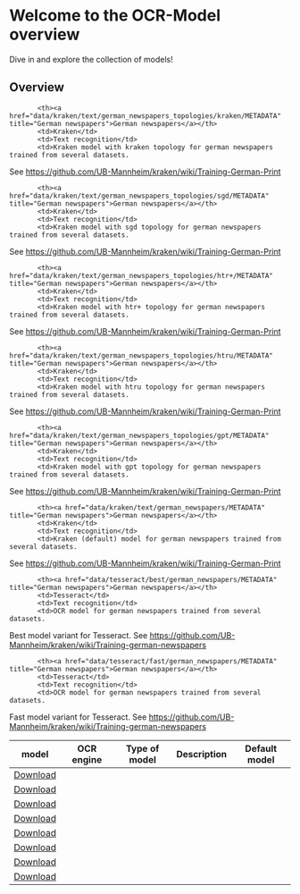 <link rel="stylesheet" href="table_hide.css"/>
<div>
   <h1 id="title">Welcome to the OCR-Model overview</h1>
   <p id="paragraph"> Dive in and explore the collection of models!</p>
   <h2>Overview</h2>
     <table id="table_id">
       <thead>
          <tr>
             <th style="position: sticky !important; left: 0 !important;">model</th>
             <th>OCR engine</th>
             <th>Type of model</th>
             <th>Description</th>
             <th>Default model</th>
         </tr>
       </thead>
       <tbody>
         <tr>
             
           <th><a href="data/kraken/text/german_newspapers_topologies/kraken/METADATA" title="German newspapers">German newspapers</a></th>
           <td>Kraken</td>
           <td>Text recognition</td>
           <td>Kraken model with kraken topology for german newspapers trained from several datasets.
See https://github.com/UB-Mannheim/kraken/wiki/Training-German-Print</td>
           <td><a href="https://github.com/JKamlah/german-newspapers-ocr-model/tree/main/data/kraken/text/german_newspapers/german_newspapers_kraken.mlmodel" download>Download</a></td>
         </tr>         <tr>
             
           <th><a href="data/kraken/text/german_newspapers_topologies/sgd/METADATA" title="German newspapers">German newspapers</a></th>
           <td>Kraken</td>
           <td>Text recognition</td>
           <td>Kraken model with sgd topology for german newspapers trained from several datasets.
See https://github.com/UB-Mannheim/kraken/wiki/Training-German-Print</td>
           <td><a href="https://github.com/JKamlah/german-newspapers-ocr-model/tree/main/data/kraken/text/german_newspapers/german_newspapers_sgd.mlmodel" download>Download</a></td>
         </tr>         <tr>
             
           <th><a href="data/kraken/text/german_newspapers_topologies/htr+/METADATA" title="German newspapers">German newspapers</a></th>
           <td>Kraken</td>
           <td>Text recognition</td>
           <td>Kraken model with htr+ topology for german newspapers trained from several datasets.
See https://github.com/UB-Mannheim/kraken/wiki/Training-German-Print</td>
           <td><a href="https://github.com/JKamlah/german-newspapers-ocr-model/tree/main/data/kraken/text/german_newspapers/german_newspapers_htr.mlmodel" download>Download</a></td>
         </tr>         <tr>
             
           <th><a href="data/kraken/text/german_newspapers_topologies/htru/METADATA" title="German newspapers">German newspapers</a></th>
           <td>Kraken</td>
           <td>Text recognition</td>
           <td>Kraken model with htru topology for german newspapers trained from several datasets.
See https://github.com/UB-Mannheim/kraken/wiki/Training-German-Print</td>
           <td><a href="https://github.com/JKamlah/german-newspapers-ocr-model/tree/main/data/kraken/text/german_newspapers/german_newspapers_htru.mlmodel" download>Download</a></td>
         </tr>         <tr>
             
           <th><a href="data/kraken/text/german_newspapers_topologies/gpt/METADATA" title="German newspapers">German newspapers</a></th>
           <td>Kraken</td>
           <td>Text recognition</td>
           <td>Kraken model with gpt topology for german newspapers trained from several datasets.
See https://github.com/UB-Mannheim/kraken/wiki/Training-German-Print</td>
           <td><a href="https://github.com/JKamlah/german-newspapers-ocr-model/tree/main/data/kraken/text/german_newspapers/german_newspapers_gpt.mlmodel" download>Download</a></td>
         </tr>         <tr>
             
           <th><a href="data/kraken/text/german_newspapers/METADATA" title="German newspapers">German newspapers</a></th>
           <td>Kraken</td>
           <td>Text recognition</td>
           <td>Kraken (default) model for german newspapers trained from several datasets.
See https://github.com/UB-Mannheim/kraken/wiki/Training-German-Print</td>
           <td><a href="https://github.com/JKamlah/german-newspapers-ocr-model/tree/main/data/kraken/text/german_newspapers/german_newspapers.mlmodel" download>Download</a></td>
         </tr>         <tr>
             
           <th><a href="data/tesseract/best/german_newspapers/METADATA" title="German newspapers">German newspapers</a></th>
           <td>Tesseract</td>
           <td>Text recognition</td>
           <td>OCR model for german newspapers trained from several datasets.
Best model variant for Tesseract.
See https://github.com/UB-Mannheim/kraken/wiki/Training-german-newspapers</td>
           <td><a href="https://github.com/JKamlah/german-newspapers-ocr-model/tree/main/data/tesseract/best/german_newspapers/german_newspapers_2023.traineddata" download>Download</a></td>
         </tr>         <tr>
             
           <th><a href="data/tesseract/fast/german_newspapers/METADATA" title="German newspapers">German newspapers</a></th>
           <td>Tesseract</td>
           <td>Text recognition</td>
           <td>OCR model for german newspapers trained from several datasets.
Fast model variant for Tesseract.
See https://github.com/UB-Mannheim/kraken/wiki/Training-german-newspapers</td>
           <td><a href="https://github.com/JKamlah/german-newspapers-ocr-model/tree/main/data/tesseract/fast/german_newspapers/german_newspapers_2023.traineddata" download>Download</a></td>
         </tr>
       </tbody>
    </table>
</div>
